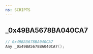 ```yaml
---
ns: SCRIPTS
---
```

## _0x49BA5678BA040CA7

```c
// 0x49BA5678BA040CA7
Any _0x49BA5678BA040CA7();
```

